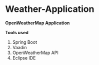 # Weather-Application
**OpenWeatherMap Application**

**Tools used**

1. Spring Boot 
2. Vaadin 
3. OpenWeatherMap API
4. Eclipse IDE


